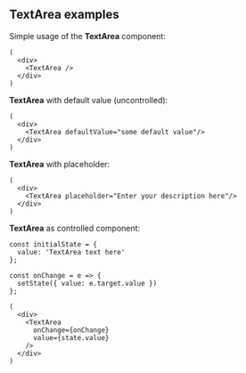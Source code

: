 ## TextArea examples

Simple usage of the **TextArea** component:

    (
      <div>
        <TextArea />
      </div>
    )

**TextArea** with default value (uncontrolled):

    (
      <div>
        <TextArea defaultValue="some default value"/>
      </div>
    )

**TextArea** with placeholder:

    (
      <div>
        <TextArea placeholder="Enter your description here"/>
      </div>
    )

**TextArea** as controlled component:

    const initialState = {
      value: 'TextArea text here'
    };

    const onChange = e => {
      setState({ value: e.target.value })
    };

    (
      <div>
        <TextArea
          onChange={onChange}
          value={state.value}
        />
      </div>
    )
